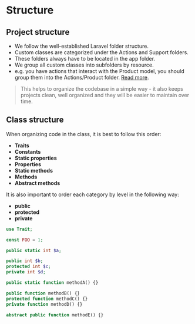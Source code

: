 # Structure

## Project structure

- We follow the well-established Laravel folder structure.
- Custom classes are categorized under the Actions and Support folders.
- These folders always have to be located in the app folder.
- We group all custom classes into subfolders by resource.
- e.g. you have actions that interact with the Product model, you should group them into the Actions/Product folder. [Read more](https://github.com/monicahq/monica/tree/main/app/).

> This helps to organize the codebase in a simple way - it also keeps projects clean, well organized and they will be easier to maintain over time.

## Class structure

When organizing code in the class, it is best to follow this order:

- **Traits**
- **Constants**
- **Static properties**
- **Properties**
- **Static methods**
- **Methods**
- **Abstract methods**

It is also important to order each category by level in the following way:

- **public**
- **protected**
- **private**

```php
use Trait;

const FOO = 1;

public static int $a;

public int $b;
protected int $c;
private int $d;

public static function methodA() {}

public function methodB() {}
protected function methodC() {}
private function methodD() {}

abstract public function methodE() {}
```
